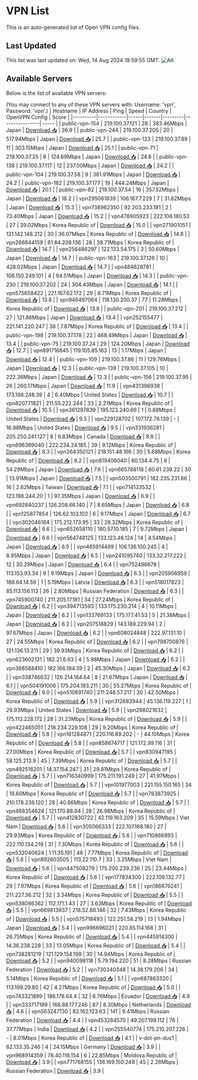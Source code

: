 # VPN List

This is an auto-generated list of Open VPN config files.

## Last Updated

This list was last updated on: Wed, 14 Aug 2024 19:59:55 GMT.
![Alt](https://repobeats.axiom.co/api/embed/186b98318ef1479477931607c1ad7d823f12451f.svg "Repobeats analytics image")

## Available Servers

Below is the list of available VPN servers:

(You may connect to any of these VPN servers with: Username: 'vpn', Password: 'vpn'.)
| Hostname | IP Address | Ping | Speed | Country | OpenVPN Config | Score |
|----------|------------|------|-------|---------|----------------| ----- |
| public-vpn-154 | 219.100.37.121 | 28 | 383.46Mbps | Japan | [Download 📥](./configs/server_0_JP.ovpn) | 26.9 |
| public-vpn-244 | 219.100.37.205 | 20 | 517.94Mbps | Japan | [Download 📥](./configs/server_1_JP.ovpn) | 25.7 |
| public-vpn-123 | 219.100.37.89 | 11 | 303.15Mbps | Japan | [Download 📥](./configs/server_2_JP.ovpn) | 25.1 |
| public-vpn-71 | 219.100.37.25 | 8 | 124.69Mbps | Japan | [Download 📥](./configs/server_3_JP.ovpn) | 24.8 |
| public-vpn-138 | 219.100.37.117 | 12 | 237.00Mbps | Japan | [Download 📥](./configs/server_4_JP.ovpn) | 24.2 |
| public-vpn-104 | 219.100.37.58 | 9 | 361.91Mbps | Japan | [Download 📥](./configs/server_5_JP.ovpn) | 24.2 |
| public-vpn-182 | 219.100.37.177 | 19 | 444.24Mbps | Japan | [Download 📥](./configs/server_6_JP.ovpn) | 20.1 |
| public-vpn-82 | 219.100.37.54 | 16 | 357.52Mbps | Japan | [Download 📥](./configs/server_7_JP.ovpn) | 18.2 |
| vpn295061839 | 106.167.7.229 | 7 | 31.82Mbps | Japan | [Download 📥](./configs/server_8_JP.ovpn) | 15.3 |
| vpn738962350 | 92.203.233.181 | 2 | 73.40Mbps | Japan | [Download 📥](./configs/server_9_JP.ovpn) | 15.2 |
| vpn478905923 | 222.108.180.53 | 27 | 39.02Mbps | Korea Republic of | [Download 📥](./configs/server_10_KR.ovpn) | 15.0 |
| vpn271901051 | 121.142.148.212 | 30 | 36.07Mbps | Korea Republic of | [Download 📥](./configs/server_11_KR.ovpn) | 14.8 |
| vpn266844159 | 61.84.208.136 | 28 | 38.71Mbps | Korea Republic of | [Download 📥](./configs/server_12_KR.ovpn) | 14.7 |
| vpn256486297 | 122.133.54.175 | 3 | 50.60Mbps | Japan | [Download 📥](./configs/server_13_JP.ovpn) | 14.7 |
| public-vpn-163 | 219.100.37.126 | 10 | 428.02Mbps | Japan | [Download 📥](./configs/server_14_JP.ovpn) | 14.7 |
| vpn484628781 | 106.150.249.101 | 4 | 94.51Mbps | Japan | [Download 📥](./configs/server_15_JP.ovpn) | 14.3 |
| public-vpn-230 | 219.100.37.202 | 24 | 304.43Mbps | Japan | [Download 📥](./configs/server_16_JP.ovpn) | 14.1 |
| vpn575658422 | 221.167.62.172 | 29 | 8.71Mbps | Korea Republic of | [Download 📥](./configs/server_17_KR.ovpn) | 13.8 |
| vpn946497064 | 118.130.200.37 | 77 | 11.28Mbps | Korea Republic of | [Download 📥](./configs/server_18_KR.ovpn) | 13.8 |
| public-vpn-201 | 219.100.37.212 | 27 | 121.86Mbps | Japan | [Download 📥](./configs/server_19_JP.ovpn) | 13.4 |
| vpn252155477 | 221.141.220.247 | 38 | 7.87Mbps | Korea Republic of | [Download 📥](./configs/server_20_KR.ovpn) | 13.4 |
| public-vpn-198 | 219.100.37.178 | 22 | 468.49Mbps | Japan | [Download 📥](./configs/server_21_JP.ovpn) | 13.4 |
| public-vpn-75 | 219.100.37.24 | 29 | 124.20Mbps | Japan | [Download 📥](./configs/server_22_JP.ovpn) | 12.7 |
| vpn891716845 | 119.105.85.163 | 13 | 1.17Mbps | Japan | [Download 📥](./configs/server_23_JP.ovpn) | 12.4 |
| public-vpn-109 | 219.100.37.86 | 11 | 129.76Mbps | Japan | [Download 📥](./configs/server_24_JP.ovpn) | 12.3 |
| public-vpn-139 | 219.100.37.105 | 10 | 222.36Mbps | Japan | [Download 📥](./configs/server_25_JP.ovpn) | 12.3 |
| public-vpn-156 | 219.100.37.95 | 26 | 260.17Mbps | Japan | [Download 📥](./configs/server_26_JP.ovpn) | 11.9 |
| vpn431396938 | 173.198.248.39 | 4 | 6.40Mbps | United States | [Download 📥](./configs/server_27_US.ovpn) | 10.7 |
| vpn820771821 | 211.55.222.244 | 33 | 2.21Mbps | Korea Republic of | [Download 📥](./configs/server_28_KR.ovpn) | 10.5 |
| vpn361297839 | 195.123.240.66 | 1 | 0.88Mbps | United States | [Download 📥](./configs/server_29_US.ovpn) | 9.5 |
| vpn229128702 | 107.172.76.139 | - | 16.98Mbps | United States | [Download 📥](./configs/server_30_US.ovpn) | 9.5 |
| vpn331936281 | 205.250.241.127 | 8 | 6.83Mbps | Canada | [Download 📥](./configs/server_31_CA.ovpn) | 8.8 |
| vpn696369040 | 222.234.24.185 | 39 | 9.12Mbps | Korea Republic of | [Download 📥](./configs/server_32_KR.ovpn) | 8.3 |
| vpn264350121 | 218.151.48.166 | 30 | 5.68Mbps | Korea Republic of | [Download 📥](./configs/server_33_KR.ovpn) | 8.2 |
| vpn819406040 | 60.134.4.75 | 8 | 54.29Mbps | Japan | [Download 📥](./configs/server_34_JP.ovpn) | 7.6 |
| vpn665788118 | 60.61.239.22 | 30 | 13.91Mbps | Japan | [Download 📥](./configs/server_35_JP.ovpn) | 7.5 |
| vpn503500791 | 182.235.231.66 | 16 | 2.62Mbps | Taiwan | [Download 📥](./configs/server_36_TW.ovpn) | 7.1 |
| vpn714133532 | 123.198.244.20 | 1 | 97.35Mbps | Japan | [Download 📥](./configs/server_37_JP.ovpn) | 6.9 |
| vpn692840237 | 126.208.66.140 | 7 | 8.65Mbps | Japan | [Download 📥](./configs/server_38_JP.ovpn) | 6.8 |
| vpn125877854 | 126.62.103.102 | 6 | 9.17Mbps | Japan | [Download 📥](./configs/server_39_JP.ovpn) | 6.7 |
| vpn302046164 | 175.212.173.95 | 33 | 28.32Mbps | Korea Republic of | [Download 📥](./configs/server_40_KR.ovpn) | 6.6 |
| vpn652658110 | 180.57.10.185 | 7 | 9.72Mbps | Japan | [Download 📥](./configs/server_41_JP.ovpn) | 6.6 |
| vpn564748125 | 133.123.48.124 | 14 | 4.54Mbps | Japan | [Download 📥](./configs/server_42_JP.ovpn) | 6.5 |
| vpn465914499 | 106.136.100.245 | 4 | 8.95Mbps | Japan | [Download 📥](./configs/server_43_JP.ovpn) | 6.5 |
| vpn241095740 | 133.32.217.222 | 12 | 30.29Mbps | Japan | [Download 📥](./configs/server_44_JP.ovpn) | 6.4 |
| vpn752496678 | 113.153.93.34 | 9 | 9.19Mbps | Japan | [Download 📥](./configs/server_45_JP.ovpn) | 6.3 |
| vpn205906959 | 188.64.14.59 | 1 | 5.19Mbps | Latvia | [Download 📥](./configs/server_46_LV.ovpn) | 6.3 |
| vpn518017823 | 85.113.156.113 | 26 | 2.80Mbps | Russian Federation | [Download 📥](./configs/server_47_RU.ovpn) | 6.3 |
| vpn745900740 | 211.205.17.181 | 34 | 27.24Mbps | Korea Republic of | [Download 📥](./configs/server_48_KR.ovpn) | 6.2 |
| vpn394713593 | 133.175.230.214 | 4 | 10.11Mbps | Japan | [Download 📥](./configs/server_49_JP.ovpn) | 6.2 |
| vpn133769133 | 175.177.41.53 | 5 | 21.36Mbps | Japan | [Download 📥](./configs/server_50_JP.ovpn) | 6.2 |
| vpn207518829 | 143.189.229.94 | 2 | 97.67Mbps | Japan | [Download 📥](./configs/server_51_JP.ovpn) | 6.2 |
| vpn608024848 | 222.97.131.10 | 27 | 24.55Mbps | Korea Republic of | [Download 📥](./configs/server_52_KR.ovpn) | 6.2 |
| vpn798700876 | 121.136.13.211 | 29 | 39.93Mbps | Korea Republic of | [Download 📥](./configs/server_53_KR.ovpn) | 6.2 |
| vpn623602131 | 182.21.6.63 | 4 | 5.98Mbps | Japan | [Download 📥](./configs/server_54_JP.ovpn) | 6.2 |
| vpn388588410 | 182.166.194.39 | 2 | 45.30Mbps | Japan | [Download 📥](./configs/server_55_JP.ovpn) | 6.2 |
| vpn338746632 | 126.214.164.64 | 8 | 21.67Mbps | Japan | [Download 📥](./configs/server_56_JP.ovpn) | 6.1 |
| vpn504191006 | 175.204.193.211 | 30 | 55.27Mbps | Korea Republic of | [Download 📥](./configs/server_57_KR.ovpn) | 6.0 |
| vpn510691740 | 211.248.57.217 | 30 | 42.50Mbps | Korea Republic of | [Download 📥](./configs/server_58_KR.ovpn) | 5.9 |
| vpn312683944 | 45.136.119.227 | 1 | 29.93Mbps | United States | [Download 📥](./configs/server_59_US.ovpn) | 5.9 |
| vpn268021632 | 175.113.228.172 | 28 | 31.23Mbps | Korea Republic of | [Download 📥](./configs/server_60_KR.ovpn) | 5.9 |
| vpn422465051 | 218.234.229.108 | 29 | 9.20Mbps | Korea Republic of | [Download 📥](./configs/server_61_KR.ovpn) | 5.8 |
| vpn161284871 | 220.116.89.202 | - | 44.10Mbps | Korea Republic of | [Download 📥](./configs/server_62_KR.ovpn) | 5.8 |
| vpn858674717 | 121.172.99.116 | 31 | 27.00Mbps | Korea Republic of | [Download 📥](./configs/server_63_KR.ovpn) | 5.7 |
| vpn830947195 | 58.125.213.9 | 45 | 7.39Mbps | Korea Republic of | [Download 📥](./configs/server_64_KR.ovpn) | 5.7 |
| vpn492516201 | 14.37.154.247 | 31 | 29.81Mbps | Korea Republic of | [Download 📥](./configs/server_65_KR.ovpn) | 5.7 |
| vpn716340999 | 175.211.191.249 | 27 | 41.97Mbps | Korea Republic of | [Download 📥](./configs/server_66_KR.ovpn) | 5.7 |
| vpn101977003 | 221.155.150.165 | 34 | 18.60Mbps | Korea Republic of | [Download 📥](./configs/server_67_KR.ovpn) | 5.7 |
| vpn783873925 | 210.178.236.120 | 28 | 40.86Mbps | Korea Republic of | [Download 📥](./configs/server_68_KR.ovpn) | 5.7 |
| vpn468354624 | 121.170.88.94 | 28 | 26.98Mbps | Korea Republic of | [Download 📥](./configs/server_69_KR.ovpn) | 5.7 |
| vpn412830722 | 42.119.163.209 | 35 | 15.59Mbps | Viet Nam | [Download 📥](./configs/server_70_VN.ovpn) | 5.6 |
| vpn305066333 | 222.107.168.180 | 27 | 29.93Mbps | Korea Republic of | [Download 📥](./configs/server_71_KR.ovpn) | 5.6 |
| vpn710866893 | 222.110.134.219 | 31 | 7.30Mbps | Korea Republic of | [Download 📥](./configs/server_72_KR.ovpn) | 5.6 |
| vpn532040624 | 1.11.35.191 | 48 | 7.77Mbps | Korea Republic of | [Download 📥](./configs/server_73_KR.ovpn) | 5.6 |
| vpn892603505 | 113.22.110.7 | 33 | 3.25Mbps | Viet Nam | [Download 📥](./configs/server_74_VN.ovpn) | 5.6 |
| vpn447508279 | 175.200.239.236 | 25 | 23.44Mbps | Korea Republic of | [Download 📥](./configs/server_75_KR.ovpn) | 5.6 |
| vpn177834300 | 222.109.132.77 | 29 | 7.97Mbps | Korea Republic of | [Download 📥](./configs/server_76_KR.ovpn) | 5.6 |
| vpn186676241 | 211.227.36.212 | 32 | 3.34Mbps | Korea Republic of | [Download 📥](./configs/server_77_KR.ovpn) | 5.5 |
| vpn538086362 | 112.171.1.43 | 27 | 3.63Mbps | Korea Republic of | [Download 📥](./configs/server_78_KR.ovpn) | 5.5 |
| vpn669813937 | 218.52.86.146 | 32 | 7.43Mbps | Korea Republic of | [Download 📥](./configs/server_79_KR.ovpn) | 5.5 |
| vpn575718493 | 122.251.58.219 | 13 | 1.94Mbps | Japan | [Download 📥](./configs/server_80_JP.ovpn) | 5.4 |
| vpn996696021 | 220.85.114.168 | 31 | 26.75Mbps | Korea Republic of | [Download 📥](./configs/server_81_KR.ovpn) | 5.4 |
| vpn445914300 | 14.36.238.228 | 33 | 13.05Mbps | Korea Republic of | [Download 📥](./configs/server_82_KR.ovpn) | 5.4 |
| vpn738281219 | 121.129.154.199 | 30 | 14.94Mbps | Korea Republic of | [Download 📥](./configs/server_83_KR.ovpn) | 5.2 |
| vpn940098118 | 5.79.194.220 | 51 | 8.28Mbps | Russian Federation | [Download 📥](./configs/server_84_RU.ovpn) | 5.2 |
| vpn730340348 | 14.38.179.206 | 34 | 5.14Mbps | Korea Republic of | [Download 📥](./configs/server_85_KR.ovpn) | 5.1 |
| vpn687863320 | 113.199.29.80 | 42 | 4.27Mbps | Korea Republic of | [Download 📥](./configs/server_86_KR.ovpn) | 5.0 |
| vpn743321899 | 186.178.64.4 | 32 | 6.76Mbps | Ecuador | [Download 📥](./configs/server_87_EC.ovpn) | 4.9 |
| vpn333717199 | 166.88.177.246 | 87 | 8.30Mbps | Netherlands | [Download 📥](./configs/server_88_NL.ovpn) | 4.6 |
| vpn563247130 | 82.162.123.63 | 141 | 9.41Mbps | Russian Federation | [Download 📥](./configs/server_89_RU.ovpn) | 4.4 |
| vpn453284570 | 49.207.199.112 | 76 | 37.77Mbps | India | [Download 📥](./configs/server_90_IN.ovpn) | 4.2 |
| vpn255540774 | 175.210.207.226 | - | 8.01Mbps | Korea Republic of | [Download 📥](./configs/server_91_KR.ovpn) | 4.1 |
| v-dot-pn-dus1 | 62.133.35.246 | 4 | 24.15Mbps | Germany | [Download 📥](./configs/server_92_DE.ovpn) | 3.9 |
| vpn968914359 | 78.40.116.154 | 6 | 22.85Mbps | Moldova Republic of | [Download 📥](./configs/server_93_MD.ovpn) | 3.9 |
| vpn771768155 | 136.169.150.248 | 45 | 2.28Mbps | Russian Federation | [Download 📥](./configs/server_94_RU.ovpn) | 3.9 |
